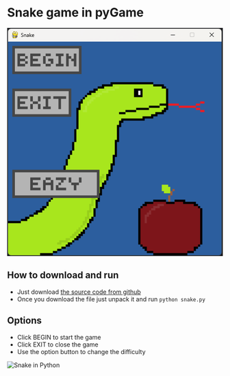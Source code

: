 # Snake game in pyGame

![Snake in Python](snake_screenshot_0.png)


## How to download and run

- Just download [the source code from github](https://github.com/klapekm/python_pygame_snake/archive/refs/heads/master.zip)
- Once you download the file just unpack it and run
```python snake.py```

## Options

- Click BEGIN to start the game
- Click EXIT to close the game
- Use the option button to change the difficulty


![Snake in Python](snake_screenshot_1.png)